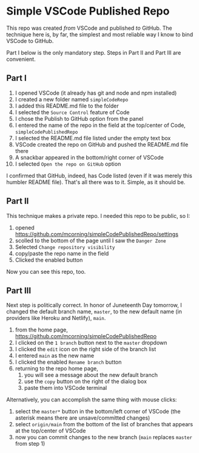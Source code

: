 # Simple VSCode Published Repo

This repo was created *from* VSCode and published *to* GitHub. The technique here is, by far, the simplest and most reliable way I know to bind VSCode to GitHub.

Part I below is the only mandatory step. Steps in Part II and Part III are convenient.

## Part I

1) I opened VSCode (it already has git and node and npm installed)
2) I created a new folder named `simpleCodeRepo`
3) I added this README.md file to the folder
4) I selected the `Source Control` feature of Code
5) I chose the Publish to GitHub option from the panel
6) I entered the name of the repo in the field at the top/center of Code, `simpleCodePublishedRepo`
7) I selected the README.md file listed under the empty text box
8) VSCode created the repo on GitHub and pushed the README.md file there
9) A snackbar appeared in the bottom/right corner of VSCode
10) I selected `Open the repo on GitHub` option

I confirmed that GitHub, indeed, has Code listed (even if it was merely this humbler README file). That's all there was to it. Simple, as it should be.

## Part II

This technique makes a private repo. I needed this repo to be public, so I:

1) opened <https://github.com/mcorning/simpleCodePublishedRepo/settings>
2) scolled to the bottom of the page until I saw the `Danger Zone`
3) Selected `Change repository visibility`
4) copy/paste the repo name in the field
5) Clicked the enabled button

Now you can see this repo, too.

## Part III

Next step is politically correct. In honor of Juneteenth Day tomorrow, I changed the default branch name, `master`, to the new default name (in providers like Heroku and Netlify), `main`.

1) from the home page, <https://github.com/mcorning/simpleCodePublishedRepo>
2) I clicked on the `1 branch` button next to the `master` dropdown
3) I clicked the `edit` icon on the right side of the branch list
4) I entered `main` as the new name
5) I clicked the enabled `Rename branch` button
6) returning to the repo home page, 
   1) you will see a message about the new default branch
   2) use the `copy` button on the right of the dialog box
   3) paste them into VSCode terminal

Alternatively, you can accomplish the same thing with mouse clicks:

1) select the `master*` button in the bottom/left corner of VSCode (the asterisk means there are unsave/committed changes)
2) select `origin/main` from the bottom of the list of branches that appears at the top/center of VSCode
3) now you can commit changes to the new branch (`main` replaces `master` from step 1)
